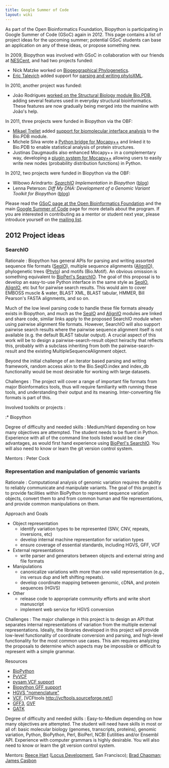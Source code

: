 ```yaml
---
title: Google Summer of Code
layout: wiki
---
```


As part of the Open Bioinformatics Foundation, Biopython is
participating in Google Summer of Code (GSoC) again in 2012. This page
contains a list of project ideas for the upcoming summer; potential GSoC
students can base an application on any of these ideas, or propose
something new.

In 2009, Biopython was involved with GSoC in collaboration with our
friends at
[NESCent](https://www.nescent.org/wg_phyloinformatics/Main_Page), and
had two projects funded:

-   Nick Matzke worked on [Biogeographical
    Phylogenetics](https://www.nescent.org/wg_phyloinformatics/Phyloinformatics_Summer_of_Code_2009#Biogeographical_Phylogenetics_for_BioPython).
-   [Eric Talevich](User:EricTalevich "wikilink") added support for
    [parsing and writing
    phyloXML](https://www.nescent.org/wg_phyloinformatics/Phyloinformatics_Summer_of_Code_2009#Biopython_support_for_parsing_and_writing_phyloXML).

In 2010, another project was funded:

-   João Rodrigues [worked on the Structural Biology module
    Bio.PDB](GSOC2010_Joao "wikilink"), adding several features used in
    everyday structural bioinformatics. These features are now gradually
    being merged into the mainline with João's help.

In 2011, three projects were funded in Biopython via the OBF:

-   [Mikael Trellet](User:Mtrellet "wikilink") added [support for
    biomolecular interface analysis](GSoC2011_mtrellet "wikilink") to
    the Bio.PDB module.
-   Michele Silva wrote a [Python bridge for
    Mocapy++](GSOC2011_Mocapy "wikilink") and linked it to Bio.PDB to
    enable statistical analysis of protein structures.
-   Justinas Daugmaudis also enhanced Mocapy++ in a complementary way,
    developing a [plugin system for
    Mocapy++](GSOC2011_MocapyExt "wikilink") allowing users to easily
    write new nodes (probability distribution functions) in Python.

In 2012, two projects were funded in Biopython via the OBF:

-   Wibowo Arindrarto: *[SearchIO](SearchIO "wikilink") Implementation
    in Biopython* ([blog](http://bow.web.id/blog/tag/gsoc/))
-   Lenna Peterson: *Diff My DNA: Development of a Genomic Variant
    Toolkit for Biopython*
    ([blog](http://arklenna.tumblr.com/tagged/gsoc2012))

Please read the [GSoC page at the Open Bioinformatics
Foundation](http://www.open-bio.org/wiki/Google_Summer_of_Code) and the
main [Google Summer of Code](http://code.google.com/soc) page for more
details about the program. If you are interested in contributing as a
mentor or student next year, please introduce yourself on the [mailing
list](http://biopython.org/wiki/Mailing_lists).

2012 Project ideas
------------------

### SearchIO

Rationale : Biopython has general APIs for parsing and writing assorted sequence file formats ([SeqIO](SeqIO "wikilink")), multiple sequence alignments ([AlignIO](AlignIO "wikilink")), phylogenetic trees ([Phylo](Phylo "wikilink")) and motifs (Bio.Motif). An obvious omission is something equivalent to [BioPerl's SearchIO](bp:HOWTO:SearchIO "wikilink"). The goal of this proposal is to develop an easy-to-use Python interface in the same style as [SeqIO](SeqIO "wikilink"), [AlignIO](AlignIO "wikilink"), etc but for pairwise search results. This would aim to cover EMBOSS muscle & water, BLAST XML, BLAST tabular, HMMER, Bill Pearson's FASTA alignments, and so on.  

Much of the low level parsing code to handle these file formats already
exists in Biopython, and much as the [SeqIO](SeqIO "wikilink") and
[AlignIO](AlignIO "wikilink") modules are linked and share code, similar
links apply to the proposed SearchIO module when using pairwise
alignment file formats. However, SearchIO will also support pairwise
search results where the pairwise sequence alignment itself is not
available (e.g. the default BLAST tabular output). A crucial aspect of
this work will be to design a pairwise-search-result object heirachy
that reflects this, probably with a subclass inheriting from both the
pairwise-search-result and the existing MultipleSequenceAlignment
object.

Beyond the initial challenge of an iterator based parsing and writing
framework, random access akin to the Bio.SeqIO.index and index\_db
functionality would be most desirable for working with large datasets.

Challenges : The project will cover a range of important file formats from major Bioinformatics tools, thus will require familiarity with running these tools, and understanding their output and its meaning. Inter-converting file formats is part of this.  

<!-- -->

Involved toolkits or projects :  

:\* Biopython

Degree of difficulty and needed skills : Medium/Hard depending on how many objectives are attempted. The student needs to be fluent in Python. Experience with all of the command line tools listed would be clear advantages, as would first hand experience using [BioPerl's SearchIO](bp:HOWTO:SearchIO "wikilink"). You will also need to know or learn the git version control system.  

<!-- -->

Mentors : Peter Cock  

### Representation and manipulation of genomic variants

Rationale : Computational analysis of genomic variation requires the ability to reliably communicate and manipulate variants. The goal of this project is to provide facilities within BioPython to represent sequence variation objects, convert them to and from common human and file representations, and provide common manipulations on them.  

<!-- -->

Approach and Goals  

-   Object representation
    -   identify variation types to be represented (SNV, CNV, repeats,
        inversions, etc)
    -   develop internal machine representation for variation types
    -   ensure coverage of essential standards, including HGVS, GFF, VCF
-   External representations
    -   write parser and generators between objects and external string
        and file formats
-   Manipulations
    -   canonicalize variations with more than one valid representation
        (e.g., ins versus dup and left shifting repeats).
    -   develop coordinate mapping between genomic, cDNA, and protein
        sequences (HGVS)
-   Other
    -   release code to appropriate community efforts and write short
        manuscript
    -   implement web service for HGVS conversion

Challenges : The major challenge in this project is to design an API that separates internal representations of variation from the multiple external representations. Ideally, the libraries developed in this project will provide low-level functionality of coordinate conversion and parsing, and high-level functionality for the most common use cases. This aim requires analyzing the proposals to determine which aspects may be impossible or difficult to represent with a simple grammar.  

<!-- -->

Resources  

-   [BioPython](http://biopython.org)
-   [PyVCF](https://github.com/jamescasbon/PyVCF)
-   [pysam VCF
    support](http://www.cgat.org/~andreas/documentation/pysam/api.html#pysam.VCF)
-   [Biopython GFF support](http://biopython.org/wiki/GFF_Parsing)
-   [HGVS "nomenclature"](http://www.mutalyzer.nl/2.0/)
-   [VCF](http://www.1000genomes.org/wiki/Analysis/Variant%20Call%20Format/vcf-variant-call-format-version-41),
    \[VCFtools <http://vcftools.sourceforge.net/>\]
-   [GFF3](http://www.sequenceontology.org/gff3.shtml),
    [GVF](http://www.sequenceontology.org/resources/gvf.html)
-   [GATK](http://www.broadinstitute.org/gsa/wiki/index.php/The_Genome_Analysis_Toolkit)

Degree of difficulty and needed skills : Easy-to-Medium depending on how many objectives are attempted. The student will need have skills in most or all of: basic molecular biology (genomes, transcripts, proteins), genomic variation, Python, BioPython, Perl, BioPerl, NCBI Eutilities and/or Ensembl API. Experience with computer grammars is highly desirable. You will also need to know or learn the git version control system.  

<!-- -->

Mentors: [Reece Hart](http://linkedin.com/in/reece) ([Locus Development](http://locusdevelopmentinc.com), San Francisco); [Brad Chapman](http://bcbio.wordpress.com); [James Casbon](http://casbon.me)  


